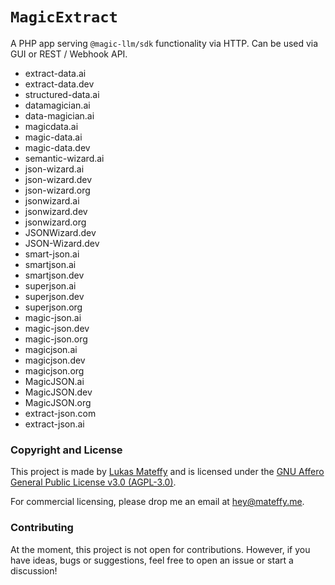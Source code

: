 # `MagicExtract`

A PHP app serving `@magic-llm/sdk` functionality via HTTP.
Can be used via GUI or REST / Webhook API.

- extract-data.ai
- extract-data.dev
- structured-data.ai
- datamagician.ai
- data-magician.ai
- magicdata.ai
- magic-data.ai
- magic-data.dev
- semantic-wizard.ai
- json-wizard.ai
- json-wizard.dev
- json-wizard.org
- jsonwizard.ai
- jsonwizard.dev
- jsonwizard.org
- JSONWizard.dev
- JSON-Wizard.dev
- smart-json.ai
- smartjson.ai
- smartjson.dev
- superjson.ai
- superjson.dev
- superjson.org
- magic-json.ai
- magic-json.dev
- magic-json.org
- magicjson.ai
- magicjson.dev
- magicjson.org
- MagicJSON.ai
- MagicJSON.dev
- MagicJSON.org
- extract-json.com
- extract-json.ai

### Copyright and License

This project is made by [Lukas Mateffy](https://mateffy.me) and is licensed under the [GNU Affero General Public License v3.0 (AGPL-3.0)](https://choosealicense.com/licenses/agpl-3.0/).

For commercial licensing, please drop me an email at [hey@mateffy.me](mailto:hey@mateffy.me).

### Contributing

At the moment, this project is not open for contributions. 
However, if you have ideas, bugs or suggestions, feel free to open an issue or start a discussion!
